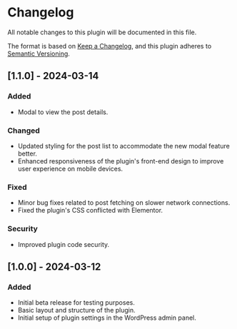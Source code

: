 # Changelog

All notable changes to this plugin will be documented in this file.

The format is based on [Keep a Changelog](https://keepachangelog.com/en/1.0.0/),
and this plugin adheres to [Semantic Versioning](https://semver.org/spec/v2.0.0.html).

## [1.1.0] - 2024-03-14

### Added

- Modal to view the post details.

### Changed

- Updated styling for the post list to accommodate the new modal feature better.
- Enhanced responsiveness of the plugin's front-end design to improve user experience on mobile devices.

### Fixed

- Minor bug fixes related to post fetching on slower network connections.
- Fixed the plugin's CSS conflicted with Elementor.

### Security

- Improved plugin code security.

## [1.0.0] - 2024-03-12

### Added

- Initial beta release for testing purposes.
- Basic layout and structure of the plugin.
- Initial setup of plugin settings in the WordPress admin panel.
